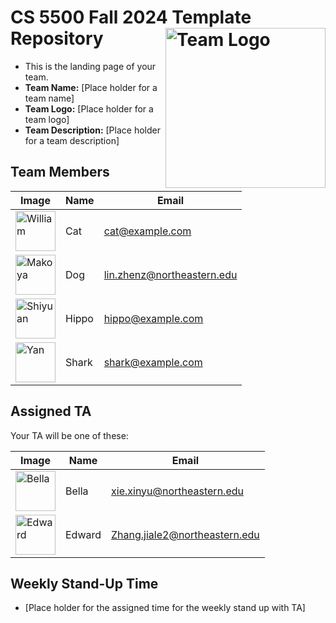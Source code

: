 # CS 5500 Fall 2024 Template Repository <img src="Resources/teamlogo.png" alt="Team Logo" height="256" width="256" align="right">


- This is the landing page of your team.
- **Team Name:** [Place holder for a team name]
- **Team Logo:** [Place holder for a team logo]
- **Team Description:** [Place holder for a team description]


## Team Members
| Image | Name | Email |
|-------|------|-------|
| <img src="Resources/cat.png" alt="William" height="64" width="64"> | Cat | cat@example.com |
| <img src="Resources/dog.png" alt="Makoya" height="64" width="64"> | Dog | lin.zhenz@northeastern.edu |
| <img src="Resources/hippo.png" alt="Shiyuan" height="64" width="64"> | Hippo | hippo@example.com |
| <img src="Resources/shark.png" alt="Yan" height="64" width="64"> | Shark | shark@example.com |



## Assigned TA
Your TA will be one of these:

| Image | Name | Email |
|-------|------|-------|
| <img src="Resources/bella.jpeg" alt="Bella" height="64" width="64"> | Bella | xie.xinyu@northeastern.edu |
| <img src="Resources/edward.jpeg" alt="Edward" height="64" width="64"> | Edward | Zhang.jiale2@northeastern.edu |


## Weekly Stand-Up Time
- [Place holder for the assigned time for the weekly stand up with TA]


